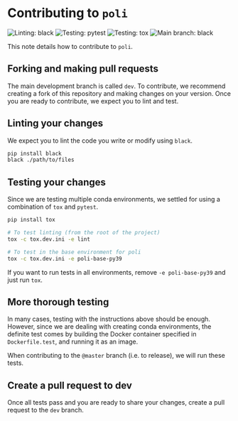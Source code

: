 # Contributing to `poli`

![Linting: black](https://img.shields.io/badge/Linting-black-black)
![Testing: pytest](https://img.shields.io/badge/Testing-pytest-blue)
![Testing: tox](https://img.shields.io/badge/Testing-tox-blue)
![Main branch: black](https://img.shields.io/badge/Pull_request_to-dev-blue)

This note details how to contribute to `poli`.

## Forking and making pull requests

The main development branch is called `dev`. To contribute, we recommend creating a fork of this repository and making changes on your version. Once you are ready to contribute, we expect you to lint and test.

## Linting your changes

We expect you to lint the code you write or modify using `black`.

```bash
pip install black
black ./path/to/files
```

## Testing your changes

Since we are testing multiple conda environments, we settled for using a combination of `tox` and `pytest`.

```bash
pip install tox

# To test linting (from the root of the project)
tox -c tox.dev.ini -e lint

# To test in the base environment for poli
tox -c tox.dev.ini -e poli-base-py39
```

If you want to run tests in all environments, remove `-e poli-base-py39` and just run `tox`.

## More thorough testing

In many cases, testing with the instructions above should be enough. However, since we are dealing with creating conda environments, the definite test comes by building the Docker container specified in `Dockerfile.test`, and running it as an image.

When contributing to the `@master` branch (i.e. to release), we will run these tests.

## Create a pull request to dev

Once all tests pass and you are ready to share your changes, create a pull request to the `dev` branch.
